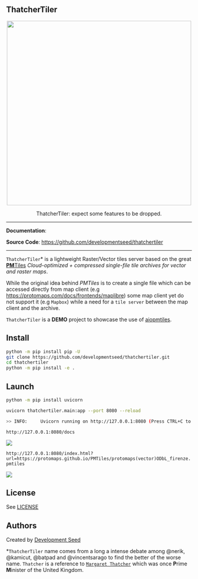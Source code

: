 ## ThatcherTiler

<p align="center">
  <img width="500" src="https://user-images.githubusercontent.com/10407788/231709578-04c9ae59-c264-4319-be9d-a70d1bd98a1f.jpg"/>
  <p align="center">ThatcherTiler: expect some features to be dropped.</p>
</p>


---

**Documentation**:

**Source Code**: <a href="https://github.com/developmentseed/thatchertiler" target="_blank">https://github.com/developmentseed/thatchertiler</a>

---

`ThatcherTiler`* is a lightweight Raster/Vector tiles server based on the great [**PM**Tiles](https://github.com/protomaps/PMTiles) *Cloud-optimized + compressed single-file tile archives for vector and raster maps*.

While the original idea behind *PMTiles* is to create a single file which can be accessed directly from map client (e.g https://protomaps.com/docs/frontends/maplibre) some map client yet do not support it (e.g `Mapbox`) while a need for a `tile server` between the map client and the archive.

`ThatcherTiler` is a **DEMO** project to showcase the use of [aiopmtiles](https://github.com/developmentseed/aiopmtiles).


## Install

```bash
python -m pip install pip -U
git clone https://github.com/developmentseed/thatchertiler.git
cd thatchertiler
python -m pip install -e .
```

## Launch

```bash
python -m pip install uvicorn

uvicorn thatchertiler.main:app --port 8080 --reload

>> INFO:     Uvicorn running on http://127.0.0.1:8080 (Press CTRL+C to quit)
```

`http://127.0.0.1:8080/docs`

![](https://user-images.githubusercontent.com/10407788/231717328-6d0608fa-145b-480e-ba48-629b0e4e3e97.png)


`http://127.0.0.1:8080/index.html?url=https://protomaps.github.io/PMTiles/protomaps(vector)ODbL_firenze.pmtiles`

![](https://user-images.githubusercontent.com/10407788/231720737-87cf14a9-35b3-4451-a183-37b80dc16e93.png)

## License

See [LICENSE](https://github.com/developmentseed/thatchertiler/blob/main/LICENSE)

## Authors

Created by [Development Seed](<http://developmentseed.org>)

*`ThatcherTiler` name comes from a long a intense debate among @nerik, @kamicut, @batpad and @vincentsarago to find the better of the worse name. `Thatcher` is a reference to [`Margaret Thatcher`](https://fr.wikipedia.org/wiki/Margaret_Thatcher) which was once **P**rime **M**inister of the United Kingdom.
